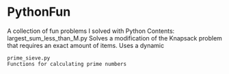 PythonFun
=========

A collection of fun problems I solved with Python
Contents:
    largest_sum_less_than_M.py
	Solves a modification of the Knapsack problem that requires an exact amount of items.
	Uses a dynamic
	
	prime_sieve.py
	Functions for calculating prime numbers